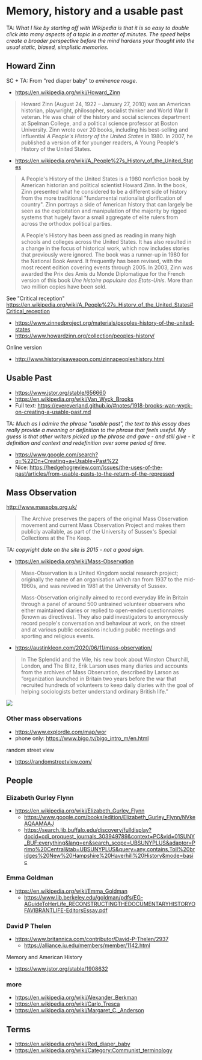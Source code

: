 # Memory, history and a usable past

TA: _What I like by starting off with Wikipedia is that it is so easy to double click into many aspects of a topic in a matter of minutes. The speed helps create a broader perspective before the mind hardens your thought into the usual static, biased, simplistic memories._


## Howard Zinn

SC + TA: From "red diaper baby" to _eminence rouge_.

* https://en.wikipedia.org/wiki/Howard_Zinn
> Howard Zinn (August 24, 1922 – January 27, 2010) was an American historian, playwright, philosopher, socialist thinker and World War II veteran. He was chair of the history and social sciences department at Spelman College, and a political science professor at Boston University. Zinn wrote over 20 books, including his best-selling and influential _A People's History of the United States_ in 1980. In 2007, he published a version of it for younger readers, A Young People's History of the United States.

* https://en.wikipedia.org/wiki/A_People%27s_History_of_the_United_States
>A People's History of the United States is a 1980 nonfiction book by American historian and political scientist Howard Zinn. In the book, Zinn presented what he considered to be a different side of history from the more traditional "fundamental nationalist glorification of country". Zinn portrays a side of American history that can largely be seen as the exploitation and manipulation of the majority by rigged systems that hugely favor a small aggregate of elite rulers from across the orthodox political parties.
>
>A People's History has been assigned as reading in many high schools and colleges across the United States. It has also resulted in a change in the focus of historical work, which now includes stories that previously were ignored. The book was a runner-up in 1980 for the National Book Award. It frequently has been revised, with the most recent edition covering events through 2005. In 2003, Zinn was awarded the Prix des Amis du Monde Diplomatique for the French version of this book _Une histoire populaire des États-Unis_. More than two million copies have been sold.

See "Critical reception" https://en.wikipedia.org/wiki/A_People%27s_History_of_the_United_States#Critical_reception


* https://www.zinnedproject.org/materials/peoples-history-of-the-united-states
* https://www.howardzinn.org/collection/peoples-history/

Online version

* http://www.historyisaweapon.com/zinnapeopleshistory.html

## Usable Past

* https://www.jstor.org/stable/656660
* https://en.wikipedia.org/wiki/Van_Wyck_Brooks
* Full text: https://evereverland.github.io/#notes/1918-brooks-wan-wyck-on-creating-a-usable-past.md

TA: _Much as I admire the phrase "usable past", the text to this essay does really provide a meaning or definition to the phrase that feels useful. My guess is that other writers picked up the phrase and gave - and still give - it definition and context and redefinition over some period of time._

* https://www.google.com/search?q=%22On+Creating+a+Usable+Past%22
* Nice: https://hedgehogreview.com/issues/the-uses-of-the-past/articles/from-usable-pasts-to-the-return-of-the-repressed


## Mass Observation

http://www.massobs.org.uk/
> The Archive preserves the papers of the original Mass Observation movement and current Mass Observation Project and makes them publicly available, as part of the University of Sussex's Special Collections at the The Keep.

TA: _copyright date on the site is 2015 - not a good sign._

* https://en.wikipedia.org/wiki/Mass-Observation
>Mass-Observation is a United Kingdom social research project; originally the name of an organisation which ran from 1937 to the mid-1960s, and was revived in 1981 at the University of Sussex.
>
>Mass-Observation originally aimed to record everyday life in Britain through a panel of around 500 untrained volunteer observers who either maintained diaries or replied to open-ended questionnaires (known as directives). They also paid investigators to anonymously record people's conversation and behaviour at work, on the street and at various public occasions including public meetings and sporting and religious events.

* https://austinkleon.com/2020/06/11/mass-observation/
> In The Splendid and the Vile, his new book about Winston Churchill, London, and The Blitz, Erik Larson uses many diaries and accounts from the archives of Mass Observation, described by Larson as “organization launched in Britain two years before the war that recruited hundreds of volunteers to keep daily diaries with the goal of helping sociologists better understand ordinary British life.”

![]( https://austinkleon.com/wp-content/uploads/2020/06/mass-observation.jpg )

### Other mass observations

* https://www.explordle.com/map/wor
* phone only: https://www.bigo.tv/bigo_intro_m/en.html

random street view

* https://randomstreetview.com/

## People

### Elizabeth Gurley Flynn

* https://en.wikipedia.org/wiki/Elizabeth_Gurley_Flynn
	* https://www.google.com/books/edition/Elizabeth_Gurley_Flynn/NVkeAQAAMAAJ
	* https://search.lib.buffalo.edu/discovery/fulldisplay?docid=cdi_proquest_journals_303949789&context=PC&vid=01SUNY_BUF:everything&lang=en&search_scope=UBSUNYPLUS&adaptor=Primo%20Central&tab=UBSUNYPLUS&query=any,contains,Toll%20bridges%20New%20Hampshire%20Haverhill%20History&mode=basic


### Emma Goldman

* https://en.wikipedia.org/wiki/Emma_Goldman
	* https://www.lib.berkeley.edu/goldman/pdfs/EG-AGuideToHerLife_RECONSTRUCTINGTHEDOCUMENTARYHISTORYOFAVIBRANTLIFE-EditorsEssay.pdf

### David P Thelen

* https://www.britannica.com/contributor/David-P-Thelen/2937
	* https://alliance.iu.edu/members/member/1142.html

Memory and American History
* https://www.jstor.org/stable/1908632

### more

* https://en.wikipedia.org/wiki/Alexander_Berkman
* https://en.wikipedia.org/wiki/Carlo_Tresca
* https://en.wikipedia.org/wiki/Margaret_C._Anderson


## Terms

* https://en.wikipedia.org/wiki/Red_diaper_baby
* https://en.wikipedia.org/wiki/Category:Communist_terminology

